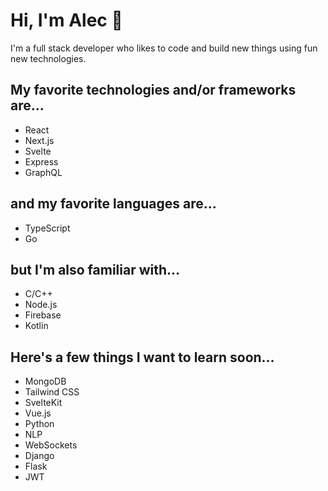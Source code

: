 # 	Hi, I'm Alec 👋

I'm a full stack developer who likes to code and build new things using fun new technologies.

## My favorite technologies and/or frameworks are...

* React
* Next.js
* Svelte
* Express
* GraphQL

## and my favorite languages are...

* TypeScript
* Go

## but I'm also familiar with...

* C/C++
* Node.js
* Firebase
* Kotlin

## Here's a few things I want to learn soon...

* MongoDB
* Tailwind CSS
* SvelteKit
* Vue.js
* Python
* NLP
* WebSockets
* Django
* Flask
* JWT
